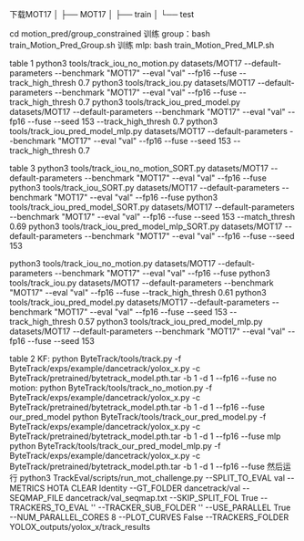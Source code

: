 下载MOT17
<datasets>
      │
      ├── MOT17
      │      ├── train
      │      └── test    

cd motion_pred/group_constrained
训练 group：bash train_Motion_Pred_Group.sh
训练 mlp: bash train_Motion_Pred_MLP.sh

table 1
python3 tools/track_iou_no_motion.py datasets/MOT17 --default-parameters --benchmark "MOT17" --eval "val" --fp16 --fuse --track_high_thresh 0.7
python3 tools/track_iou.py datasets/MOT17 --default-parameters --benchmark "MOT17" --eval "val" --fp16 --fuse --track_high_thresh 0.7
python3 tools/track_iou_pred_model.py datasets/MOT17 --default-parameters --benchmark "MOT17" --eval "val" --fp16 --fuse --seed 153 --track_high_thresh 0.7
python3 tools/track_iou_pred_model_mlp.py datasets/MOT17 --default-parameters --benchmark "MOT17" --eval "val" --fp16 --fuse --seed 153 --track_high_thresh 0.7

table 3
python3 tools/track_iou_no_motion_SORT.py datasets/MOT17 --default-parameters --benchmark "MOT17" --eval "val" --fp16 --fuse
python3 tools/track_iou_SORT.py datasets/MOT17 --default-parameters --benchmark "MOT17" --eval "val" --fp16 --fuse
python3 tools/track_iou_pred_model_SORT.py datasets/MOT17 --default-parameters --benchmark "MOT17" --eval "val" --fp16 --fuse --seed 153 --match_thresh 0.69
python3 tools/track_iou_pred_model_mlp_SORT.py datasets/MOT17 --default-parameters --benchmark "MOT17" --eval "val" --fp16 --fuse --seed 153

python3 tools/track_iou_no_motion.py datasets/MOT17 --default-parameters --benchmark "MOT17" --eval "val" --fp16 --fuse
python3 tools/track_iou.py datasets/MOT17 --default-parameters --benchmark "MOT17" --eval "val" --fp16 --fuse --track_high_thresh 0.61
python3 tools/track_iou_pred_model.py datasets/MOT17 --default-parameters --benchmark "MOT17" --eval "val" --fp16 --fuse --seed 153 --track_high_thresh 0.57
python3 tools/track_iou_pred_model_mlp.py datasets/MOT17 --default-parameters --benchmark "MOT17" --eval "val" --fp16 --fuse --seed 153

table 2
KF:
python ByteTrack/tools/track.py -f ByteTrack/exps/example/dancetrack/yolox_x.py -c ByteTrack/pretrained/bytetrack_model.pth.tar -b 1 -d 1 --fp16 --fuse
no motion:
python ByteTrack/tools/track_no_motion.py -f ByteTrack/exps/example/dancetrack/yolox_x.py -c ByteTrack/pretrained/bytetrack_model.pth.tar -b 1 -d 1 --fp16 --fuse
our_pred_model
python ByteTrack/tools/track_our_pred_model.py -f ByteTrack/exps/example/dancetrack/yolox_x.py -c ByteTrack/pretrained/bytetrack_model.pth.tar -b 1 -d 1 --fp16 --fuse
mlp
python ByteTrack/tools/track_our_pred_model_mlp.py -f ByteTrack/exps/example/dancetrack/yolox_x.py -c ByteTrack/pretrained/bytetrack_model.pth.tar -b 1 -d 1 --fp16 --fuse
然后运行
python3 TrackEval/scripts/run_mot_challenge.py --SPLIT_TO_EVAL val  --METRICS HOTA CLEAR Identity  --GT_FOLDER dancetrack/val --SEQMAP_FILE dancetrack/val_seqmap.txt --SKIP_SPLIT_FOL True   --TRACKERS_TO_EVAL '' --TRACKER_SUB_FOLDER ''  --USE_PARALLEL True --NUM_PARALLEL_CORES 8 --PLOT_CURVES False --TRACKERS_FOLDER YOLOX_outputs/yolox_x/track_results
